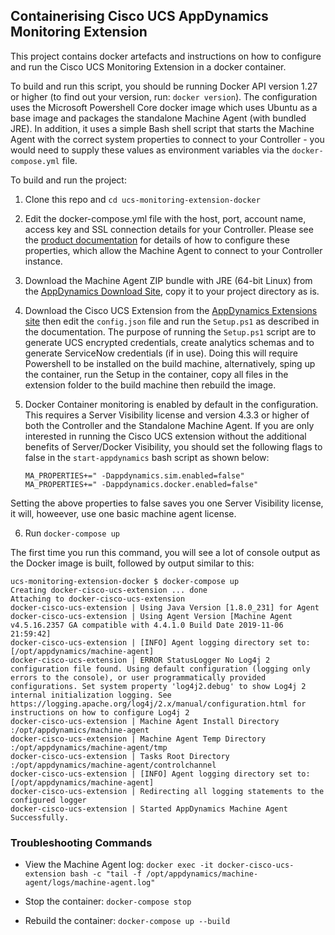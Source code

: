 ## Containerising Cisco UCS AppDynamics Monitoring Extension 

This project contains docker artefacts and instructions on how to configure and run the Cisco UCS Monitoring Extension in a docker container. 

To build and run this script, you should be running Docker API version 1.27 or higher (to find out your version, run: `docker version`). The configuration uses the Microsoft Powershell Core docker image which uses Ubuntu as a base image and packages the standalone Machine Agent (with bundled JRE). In addition, it uses a simple Bash shell script that starts the Machine Agent with the correct system properties to connect to your Controller - you would need to supply these values as environment variables via the `docker-compose.yml` file.

To build and run the project:

1. Clone this repo and `cd ucs-monitoring-extension-docker`

2. Edit the docker-compose.yml file with the host, port, account name, access key and SSL connection details for your Controller. Please see the [product documentation](https://docs.appdynamics.com/display/latest/Standalone+Machine+Agent+Configuration+Properties) for details of how to configure these properties, which allow the Machine Agent to connect to your Controller instance.

3. Download the Machine Agent ZIP bundle with JRE (64-bit Linux) from the [AppDynamics Download Site](https://download.appdynamics.com), copy it to your project directory as is. 

4. Download the Cisco UCS Extension from the [AppDynamics Extensions site](https://www.appdynamics.com/community/exchange/cisco-ucs-monitoring-extension/) then edit the `config.json` file and run the `Setup.ps1`  as described in the documentation. The purpose of running the `Setup.ps1` script are to generate UCS encrypted credentials, create analytics schemas and to generate ServiceNow credentials (if in use).  Doing this will require Powershell to be installed on the build machine, alternatively, sping up the container, run the Setup in the container, copy all files in the extension folder to the build machine then rebuild the image. 

5. Docker Container monitoring is enabled by default in the configuration. This requires a Server Visibility license and version 4.3.3 or higher of both the Controller and the Standalone Machine Agent. If you are only interested in running the Cisco UCS extension without the additional benefits of Server/Docker Visibility, you should set the following flags to false in the `start-appdynamics` bash script as shown below: 

    `MA_PROPERTIES+=" -Dappdynamics.sim.enabled=false"` <br>
    `MA_PROPERTIES+=" -Dappdynamics.docker.enabled=false"`

 Setting the above properties to false saves you one Server Visibility license, it will, howeever, use one basic machine agent license. 

6. Run `docker-compose up`

The first time you run this command, you will see a lot of console output as the Docker image is built, followed by output similar to this:

```
ucs-monitoring-extension-docker $ docker-compose up
Creating docker-cisco-ucs-extension ... done
Attaching to docker-cisco-ucs-extension
docker-cisco-ucs-extension | Using Java Version [1.8.0_231] for Agent
docker-cisco-ucs-extension | Using Agent Version [Machine Agent v4.5.16.2357 GA compatible with 4.4.1.0 Build Date 2019-11-06 21:59:42]
docker-cisco-ucs-extension | [INFO] Agent logging directory set to: [/opt/appdynamics/machine-agent]
docker-cisco-ucs-extension | ERROR StatusLogger No Log4j 2 configuration file found. Using default configuration (logging only errors to the console), or user programmatically provided configurations. Set system property 'log4j2.debug' to show Log4j 2 internal initialization logging. See https://logging.apache.org/log4j/2.x/manual/configuration.html for instructions on how to configure Log4j 2
docker-cisco-ucs-extension | Machine Agent Install Directory :/opt/appdynamics/machine-agent
docker-cisco-ucs-extension | Machine Agent Temp Directory :/opt/appdynamics/machine-agent/tmp
docker-cisco-ucs-extension | Tasks Root Directory :/opt/appdynamics/machine-agent/controlchannel
docker-cisco-ucs-extension | [INFO] Agent logging directory set to: [/opt/appdynamics/machine-agent]
docker-cisco-ucs-extension | Redirecting all logging statements to the configured logger
docker-cisco-ucs-extension | Started AppDynamics Machine Agent Successfully.
```
### Troubleshooting Commands

- View the Machine Agent log: `docker exec -it docker-cisco-ucs-extension bash -c "tail -f /opt/appdynamics/machine-agent/logs/machine-agent.log"`

- Stop the container: `docker-compose stop`

- Rebuild the container: `docker-compose up --build`
